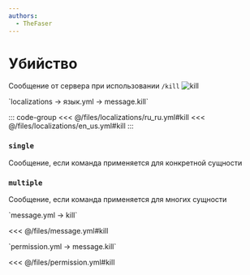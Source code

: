 ```yaml
---
authors:
  - TheFaser
---
```


# Убийство

<!--@include: @/parts/vanillaWarn.md#command-->

Сообщение от сервера при использовании `/kill`
![kill](/kill.png)

[//]: # (localization)
<!--@include: @/parts/words.md#localization--> 
<!--@include: @/parts/words.md#path--> `localizations → язык.yml → message.kill`

<!--@include: @/parts/words.md#default--> 

::: code-group
<<< @/files/localizations/ru_ru.yml#kill
<<< @/files/localizations/en_us.yml#kill
:::

### `single`

Сообщение, если команда применяется для конкретной сущности

### `multiple`

Сообщение, если команда применяется для многих сущности

[//]: # (message.yml)
<!--@include: @/parts/words.md#setting-->
<!--@include: @/parts/words.md#path--> `message.yml → kill`

<!--@include: @/parts/words.md#default-->
<<< @/files/message.yml#kill

<!--@include: @/parts/enable.md-->
<!--@include: @/parts/destination.md-->
<!--@include: @/parts/sound.md-->

[//]: # (permission.yml)
<!--@include: @/parts/words.md#permission-->
<!--@include: @/parts/words.md#path--> `permission.yml → message.kill`

<!--@include: @/parts/words.md#default-->
<<< @/files/permission.yml#kill

<!--@include: @/parts/permission/permissionTier3.md-->
<!--@include: @/parts/permission/sound.md-->